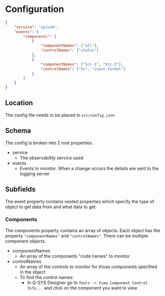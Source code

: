 # Configuration

```json
{
    "service": "splunk",
    "events": {
        "components": [
            {
                "componentNames": ["all"],
                "controlNames": ["status"]
            },
            {
	            "componentNames": ["Src-1", "Src-2"],
                "controlNames": ["5v", "input.format"]
            }
        ]
    }
}
```

## Location
The config file needs to be placed in `src/config.json`
## Schema
The config is broken into 2 root properties.
- service
	- The observability service used
- events
	- Events to monitor. When a change occurs the details are sent to the logging server
## Subfields
The event property contains nested properties which specify the type of object to get data from and what data to get.
### Components
The components property contains an array of objects. Each object has the property `"componentNames"` and `"controlNames"`. There can be multiple component objects.

- componentNames
	- An array of the components "code names" to monitor
- controlNames
	- An array of the controls to monitor for those components specified in the object
	- To find the control names:
		- In Q-SYS Designer go to `Tools -> View Component Control Info...` and click on the component you want to view
